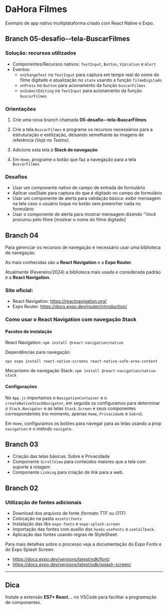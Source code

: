 # DaHora Filmes

Exemplo de app nativo multiplataforma criado com React Native e Expo.

## Branch 05-desafio--tela-BuscarFilmes

### Solução: recursos utilizados

- Componentes/Recursos nativos: `TextInput`, `Button`, `Vibration` e `Alert`
- Eventos:
  - `onChangeText` no `TextInput` para captura em tempo real do nome do filme digitado e atualização no `state` usando a função `filmeDigitado`
  - `onPress` no `Button` para acionamento da função `buscarFilmes`
  - `onSubmitEditing` no `TextInput` para acionamento da função `buscarFilmes`

### Orientações

1. Crie uma nova branch chamada **05-desafio--tela-BuscarFilmes**

2. Crie a tela `BuscarFilmes` e programe os recursos necessários para a estruturação e estilização, deixando semelhante às imagens de referência _(Veja no Teams)_.

3. Adicione esta tela à **Stack de navegação**

4. Em `Home`, programe o botão que faz a navegação para a tela `BuscarFilmes`

### Desafios

- Usar um componente nativo de campo de entrada de formulário
- Aplicar useState para captura do que é digitado no campo de formulário
- Usar um componente de alerta para validação básica: exibir mensagem na tela caso o usuário toque no botão sem preencher nada no formulário
- Usar o componente de alerta para mostrar mensagem dizendo "Você procurou pelo filme [mostrar o nome do filme digitado]

## Branch 04

Para gerenciar os recursos de navegação é necessário usar uma biblioteca de navegação.

As mais conhecidas são a **React Navigation** e a **Expo Router**.

Atualmente (Fevereiro/2024) a biblioteca mais usada e considerada padrão é a **React Navigation**.

### Site oficial:

- React Navigation: https://reactnavigation.org/
- Expo Router: https://docs.expo.dev/router/introduction/

### Como usar o React Navigation com navegação Stack

#### Pacotes de instalação

React Navigation: `npm install @react-navigation/native`

Dependências para navegação:

`npx expo install react-native-screens react-native-safe-area-context`

Mecanismo de navegação Stack: `npm install @react-navigation/native-stack`

#### Configurações

No `App.js` importamos o `NavigationContainer` e o `createNativeStackNavigator`, em seguida os configuramos para determinar o `Stack.Navigator` e as telas `Stack.Screen` e seus componentes correspondentes (no momento, apenas `Home`, `Privacidade` e `Sobre`).

Em `Home`, configuramos os botões para navegar para as telas usando a prop `navigation` e o método `navigate`.

## Branch 03

- Criação das telas básicas: Sobre e Privacidade
- Componente `ScrollView` para conteúdos maiores que a tela com suporte à rolagem
- Componente `Linking` para criação de link para a web.

## Branch 02

### Utilização de fontes adicionais

- Download dos arquivos de fonte (formato TTF ou OTF)
- Colocação na pasta `assets\fonts`
- Instalação das libs `expo-fonts` e `expo-splash-screen`
- Importação das fontes com auxílio dos `hooks` `useFonts` e `useCallback`.
- Aplicação das fontes usando regras de StyleSheet.

Para mais detalhes sobre o processo veja a documentação do Expo Fonts e do Expo Splash Screen:

- https://docs.expo.dev/versions/latest/sdk/font/
- https://docs.expo.dev/versions/latest/sdk/splash-screen/

---

## Dica

Instale a extensão **ES7+ React...** no VSCode para facilitar a programação de componentes.
